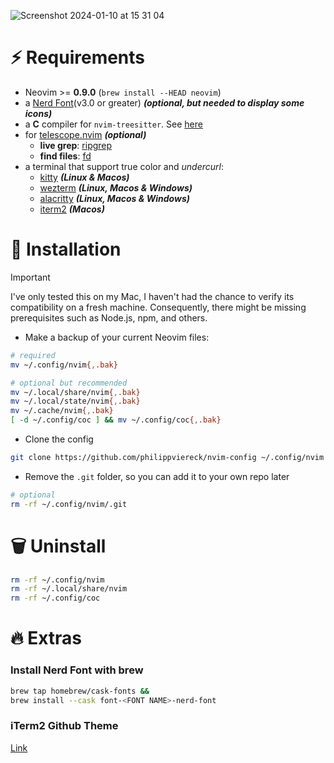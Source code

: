 ![Screenshot 2024-01-10 at 15 31 04](https://github.com/philippviereck/nvim-config/assets/105976309/53534b77-3192-471d-a813-0e8149dc610e)


# ⚡️ Requirements

- Neovim >= **0.9.0** (`brew install --HEAD neovim`)
- a [Nerd Font](https://www.nerdfonts.com/)(v3.0 or greater) **_(optional, but needed to display some icons)_**
- a **C** compiler for `nvim-treesitter`. See [here](https://github.com/nvim-treesitter/nvim-treesitter#requirements)
- for [telescope.nvim](https://github.com/nvim-telescope/telescope.nvim) **_(optional)_**
  - **live grep**: [ripgrep](https://github.com/BurntSushi/ripgrep)
  - **find files**: [fd](https://github.com/sharkdp/fd)
- a terminal that support true color and _undercurl_:
  - [kitty](https://github.com/kovidgoyal/kitty) **_(Linux & Macos)_**
  - [wezterm](https://github.com/wez/wezterm) **_(Linux, Macos & Windows)_**
  - [alacritty](https://github.com/alacritty/alacritty) **_(Linux, Macos & Windows)_**
  - [iterm2](https://iterm2.com/) **_(Macos)_**

# 🔨 Installation
> [!IMPORTANT]
> I've only tested this on my Mac, I haven't had the chance to verify its compatibility on a fresh machine. Consequently, there might be missing prerequisites such as Node.js, npm, and others.

- Make a backup of your current Neovim files:
```sh
# required
mv ~/.config/nvim{,.bak}

# optional but recommended
mv ~/.local/share/nvim{,.bak}
mv ~/.local/state/nvim{,.bak}
mv ~/.cache/nvim{,.bak}
[ -d ~/.config/coc ] && mv ~/.config/coc{,.bak}
```
- Clone the config
```sh
git clone https://github.com/philippviereck/nvim-config ~/.config/nvim --depth 1
```
- Remove the `.git` folder, so you can add it to your own repo later
```sh
# optional
rm -rf ~/.config/nvim/.git
```

# 🗑️ Uninstall
```sh
rm -rf ~/.config/nvim
rm -rf ~/.local/share/nvim
rm -rf ~/.config/coc
```

# 🔥 Extras
### Install Nerd Font with brew
```sh
brew tap homebrew/cask-fonts &&
brew install --cask font-<FONT NAME>-nerd-font
```
### iTerm2 Github Theme
[Link](https://raw.githubusercontent.com/projekt0n/github-theme-contrib/main/themes/iterm/github_dark_dimmed.itermcolors)
